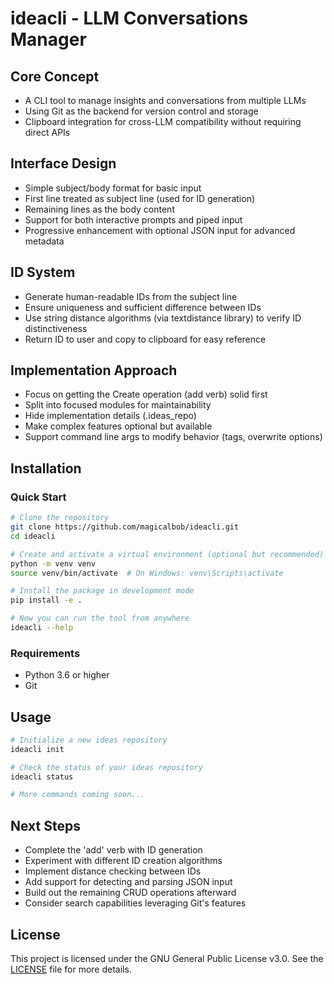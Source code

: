 # ideacli - LLM Conversations Manager

## Core Concept
- A CLI tool to manage insights and conversations from multiple LLMs
- Using Git as the backend for version control and storage
- Clipboard integration for cross-LLM compatibility without requiring direct APIs

## Interface Design
- Simple subject/body format for basic input
- First line treated as subject line (used for ID generation)
- Remaining lines as the body content
- Support for both interactive prompts and piped input
- Progressive enhancement with optional JSON input for advanced metadata

## ID System
- Generate human-readable IDs from the subject line
- Ensure uniqueness and sufficient difference between IDs
- Use string distance algorithms (via textdistance library) to verify ID distinctiveness
- Return ID to user and copy to clipboard for easy reference

## Implementation Approach
- Focus on getting the Create operation (add verb) solid first
- Split into focused modules for maintainability
- Hide implementation details (.ideas_repo)
- Make complex features optional but available
- Support command line args to modify behavior (tags, overwrite options)

## Installation

### Quick Start

```bash
# Clone the repository
git clone https://github.com/magicalbob/ideacli.git
cd ideacli

# Create and activate a virtual environment (optional but recommended)
python -m venv venv
source venv/bin/activate  # On Windows: venv\Scripts\activate

# Install the package in development mode
pip install -e .

# Now you can run the tool from anywhere
ideacli --help
```

### Requirements
- Python 3.6 or higher
- Git

## Usage
```bash
# Initialize a new ideas repository
ideacli init

# Check the status of your ideas repository
ideacli status

# More commands coming soon...
```

## Next Steps
- Complete the 'add' verb with ID generation
- Experiment with different ID creation algorithms
- Implement distance checking between IDs
- Add support for detecting and parsing JSON input
- Build out the remaining CRUD operations afterward
- Consider search capabilities leveraging Git's features

## License
This project is licensed under the GNU General Public License v3.0. See the [LICENSE](LICENSE) file for more details.
